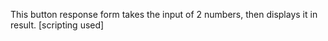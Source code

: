 This button response form takes the input of 2 numbers, then displays it in result. [scripting used]
